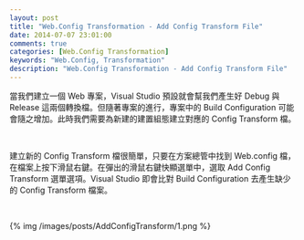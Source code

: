```yaml
---
layout: post
title: "Web.Config Transformation - Add Config Transform File"
date: 2014-07-07 23:01:00
comments: true
categories: [Web.Config Transformation]
keywords: "Web.Config, Transformation"
description: "Web.Config Transformation - Add Config Transform File"
---
```


當我們建立一個 Web 專案，Visual Studio 預設就會幫我們產生好 Debug 與 Release 這兩個轉換檔。但隨著專案的進行，專案中的 Build Configuration 可能會隨之增加。此時我們需要為新建的建置組態建立對應的 Config Transform 檔。 

<!-- More -->

<br/>

建立新的 Config Transform 檔很簡單，只要在方案總管中找到 Web.config 檔，在檔案上按下滑鼠右鍵。在彈出的滑鼠右鍵快顯選單中，選取 Add Config Transform 選單選項。Visual Studio 即會比對 Build Configuration 去產生缺少的 Config Transform 檔案。    

<br/>

{% img /images/posts/AddConfigTransform/1.png %}
